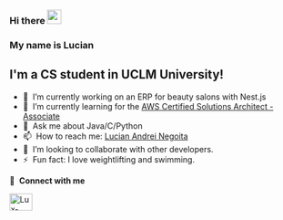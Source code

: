 ### Hi there <a href="https://www.gautamkrishnar.com/"><img src="https://media.giphy.com/media/hvRJCLFzcasrR4ia7z/giphy.gif" width="25px"></a>

### My name is Lucian

## I'm a CS student in UCLM University!

- 🔭 &nbsp;I’m currently working on an ERP for beauty salons with Nest.js
- 🌱 &nbsp;I’m currently learning for the [AWS Certified Solutions Architect - Associate](https://aws.amazon.com/es/certification/certified-solutions-architect-associate/)
- 💬 &nbsp;Ask me about Java/C/Python
- 📫 &nbsp;How to reach me: [Lucian Andrei Negoita](https://www.linkedin.com/in/lucian-andrei-negoita/)
- 👯 &nbsp;I’m looking to collaborate with other developers.
- ⚡ &nbsp;Fun fact: I love weightlifting and swimming.

🔗 &nbsp;**Connect with me**

<p align="left">
<a href="https://www.linkedin.com/in/lucian-andrei-negoita/" target="blank"><img align="center" src="https://raw.githubusercontent.com/rahuldkjain/github-profile-readme-generator/master/src/images/icons/Social/linked-in-alt.svg" alt="Lux-source" height="30" width="40" /></a>

